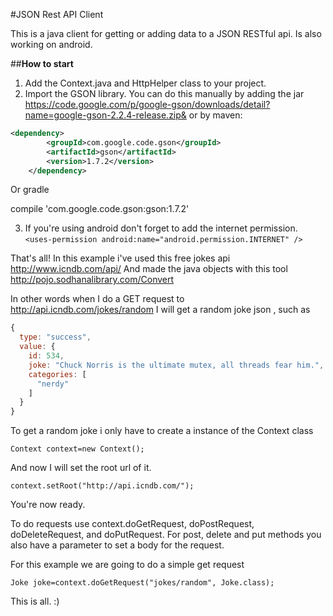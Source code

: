 
#JSON Rest API Client

This is a java client for getting or adding data to a JSON RESTful api.
Is also working on android.

##**How to start**

 1. Add the Context.java and HttpHelper class to your project.
 2. Import the GSON library. You can do this manually by adding the jar https://code.google.com/p/google-gson/downloads/detail?name=google-gson-2.2.4-release.zip& or by maven:
```xml
<dependency>
    	<groupId>com.google.code.gson</groupId>
    	<artifactId>gson</artifactId>
    	<version>1.7.2</version>
    </dependency>
```
 Or gradle

   compile 'com.google.code.gson:gson:1.7.2'

 3. If you're using android don't forget to add the internet permission.
  `<uses-permission android:name="android.permission.INTERNET" /> `

That's all!
In this example i've used this free jokes api
http://www.icndb.com/api/
And made the java objects with this tool
http://pojo.sodhanalibrary.com/Convert

In other words when I do a GET request to
http://api.icndb.com/jokes/random
I will get a random joke json , such as

```javascript
{
  type: "success",
  value: {
    id: 534,
    joke: "Chuck Norris is the ultimate mutex, all threads fear him.",
    categories: [
      "nerdy"
    ]
  }
}
```

To get a random joke i only have to create a instance of the Context class

    Context context=new Context();
	
And now I will set the root url of it.

    context.setRoot("http://api.icndb.com/");
You're now ready.

To do requests use context.doGetRequest, doPostRequest, doDeleteRequest, and doPutRequest.
For post, delete and put methods you also have a parameter to set a body for the request.

For this example we are going to do a simple get request

    Joke joke=context.doGetRequest("jokes/random", Joke.class);

This is all. :)



